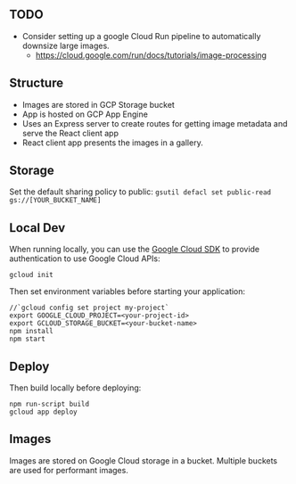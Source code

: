 ## TODO
* Consider setting up a google Cloud Run pipeline to automatically downsize large images.
  * https://cloud.google.com/run/docs/tutorials/image-processing

## Structure
* Images are stored in GCP Storage bucket
* App is hosted on GCP App Engine
* Uses an Express server to create routes for getting image metadata and serve the React client app
* React client app presents the images in a gallery.

## Storage
Set the default sharing policy to public:
`gsutil defacl set public-read gs://[YOUR_BUCKET_NAME]`
## Local Dev
When running locally, you can use the [Google Cloud SDK](https://cloud.google.com/sdk)
to provide authentication to use Google Cloud APIs:

    gcloud init

Then set environment variables before starting your application:

    //`gcloud config set project my-project`
    export GOOGLE_CLOUD_PROJECT=<your-project-id>
    export GCLOUD_STORAGE_BUCKET=<your-bucket-name>
    npm install
    npm start

## Deploy
Then build locally before deploying:

    npm run-script build
    gcloud app deploy

## Images
Images are stored on Google Cloud storage in a bucket. Multiple buckets are used for performant images.
